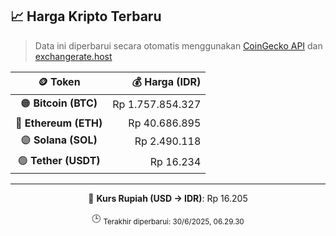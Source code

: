 

<!-- HARGA_KRIPTO -->
## 📈 Harga Kripto Terbaru

> Data ini diperbarui secara otomatis menggunakan [CoinGecko API](https://www.coingecko.com/) dan [exchangerate.host](https://exchangerate.host/)

<div align="center">

| 🪙 Token | 💰 Harga (IDR) |
|:------:|---------------:|
| 🟠 **Bitcoin (BTC)**   | Rp 1.757.854.327 |
| 🔵 **Ethereum (ETH)**  | Rp 40.686.895 |
| 🟣 **Solana (SOL)**    | Rp 2.490.118 |
| 🟢 **Tether (USDT)**   | Rp 16.234 |

---

💱 **Kurs Rupiah (USD → IDR)**: Rp 16.205

🕒 <sub>Terakhir diperbarui: 30/6/2025, 06.29.30</sub>

</div>
<!-- /HARGA_KRIPTO -->